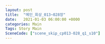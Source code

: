 ```yaml
---
layout: post
title:  "메인_회상_013~028장"
date:   2021-01-03 06:00:00 +0000
categories: Main
Tags: Story Main
SceneCode: ["scene_skip_cp013-028_q1_s10"]
---
```

